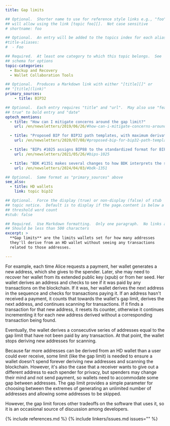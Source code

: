 ```yaml
---
title: Gap limits

## Optional.  Shorter name to use for reference style links e.g., "foo"
## will allow using the link [topic foo][].  Not case sensitive
# shortname: foo

## Optional.  An entry will be added to the topics index for each alias
#title-aliases:
#  - Foo

## Required.  At least one category to which this topic belongs.  See
## schema for options
topic-categories:
  - Backup and Recovery
  - Wallet Collaboration Tools

## Optional.  Produces a Markdown link with either "[title][]" or
## "[title](link)"
primary_sources:
    - title: BIP32

## Optional.  Each entry requires "title" and "url".  May also use "feature:
## true" to bold entry and "date"
optech_mentions:
  - title: "How can I mitigate concerns around the gap limit?"
    url: /en/newsletters/2019/06/26/#how-can-i-mitigate-concerns-around-the-gap-limit

  - title: "Proposed BIP for BIP32 path templates, with maximum derivation limit"
    url: /en/newsletters/2020/07/08/#proposed-bip-for-bip32-path-templates

  - title: "BIPs #1025 assigns BIP88 to the standardized format for BIP32 path templates"
    url: /en/newsletters/2021/05/26/#bips-1025

  - title: "BDK #1351 makes several changes to how BDK interprets the stop_gap parameter"
    url: /en/newsletters/2024/04/03/#bdk-1351

## Optional.  Same format as "primary_sources" above
see_also:
  - title: HD wallets
    link: topic bip32

## Optional.  Force the display (true) or non-display (false) of stub
## topic notice.  Default is to display if the page.content is below a
## threshold word count
#stub: false

## Required.  Use Markdown formatting.  Only one paragraph.  No links allowed.
## Should be less than 500 characters
excerpt: >
  **Gap limits** are the limits wallets set for how many addresses
  they'll derive from an HD wallet without seeing any transactions
  related to those addresses.

---
```

For example, each time Alice requests a payment, her wallet generates a
new address, which she gives to the spender.  Later, she may need to
recover her wallet from its extended public key (xpub) or from her seed.
Her wallet derives an address and checks to see if it was paid by any
transactions on the blockchain.  If it was, her wallet derives the next
address in the sequence and checks for transactions paying it.  If an
address hasn't received a payment, it counts that towards the wallet's
gap limit, derives the next address, and continues scanning for
transactions.  If it finds a transaction for that new address, it resets
its counter, otherwise it continues incrementing it for each new address
derived without a corresponding transaction being found.

Eventually, the wallet derives a consecutive series of addresses equal
to the gap limit that have not been paid by any transaction.  At that
point, the wallet stops deriving new addresses for scanning.

Because far more addresses can be derived from an HD wallet than a
user could ever receive, some limit (like the gap limit) is needed to
ensure a wallet doesn't spend forever deriving new addresses and
scanning the blockchain.  However, it's also the case that a receiver wants
to give out a different address to each spender for privacy, but
spenders may change their mind and not send payment, so wallets need to
accommodate some gap between addresses.  The gap limit provides a simple
parameter for choosing between the extremes of generating an unlimited
number of addresses and allowing some addresses to be skipped.

However, the gap limit forces other tradeoffs on the software that uses
it, so it is an occasional source of discussion among developers.

{% include references.md %}
{% include linkers/issues.md issues="" %}
